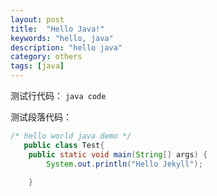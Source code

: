 ```yaml
---
layout: post
title:  "Hello Java!"
keywords: "hello, java"
description: "hello java"
category: others
tags: [java]
---
```




测试行代码： `java code`

测试段落代码：

```java
/* hello world java demo */
   public class Test{
	public static void main(String[] args) {
		System.out.println("Hello Jekyll");	
	
	}
```
